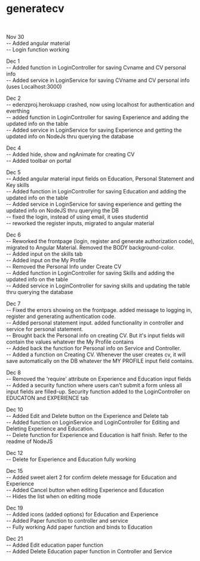 # generatecv
<br>


Nov 30 <br>
-- Added angular material <br>
-- Login function working <br>

Dec 1 <br>
-- Added function in LoginController for saving Cvname and CV personal info <br>
-- Added service in LoginService for saving CVname and CV personal info (uses Localhost:3000) <br>

Dec 2 <br>
-- edenzproj.herokuapp crashed, now using localhost for authentication and everthing <br>
-- added function in LoginController for saving Experience and adding the updated info on the table <br>
-- Added service in LoginService for saving Experience and getting the updated info on NodeJs thru querying the database <br>


Dec 4 <br>
-- Added hide, show and ngAnimate for creating CV <br>
-- Added toolbar on portal <br>

Dec 5 <br>
-- Added angular material input fields on Education, Personal Statement and Key skills <br>
-- Added function in LoginController for saving Education and adding the updated info on the table <br>
-- Added service in LoginService for saving experience and getting the updated info on NodeJS thru querying the DB <br>
-- fixed the login, instead of using email, it uses studentid <br>
-- reworked the register inputs, migrated to angular material <br>

Dec 6 <br>
-- Reworked the frontpage (login, register and generate authorization code), migrated to Angular Material. Removed the BODY background-color. <br>
-- Added input on the skills tab <br>
-- Added input on the My Profile <br>
-- Removed the Personal Info under Create CV <br>
-- Added function in LoginController for saving Skills and adding the updated info on the table <br>
-- Added service in LoginController for saving skills and updating the table thru querying the database <br>

Dec 7 <br>
-- Fixed the errors showing on the frontpage. added message to logging in, register and generating authentication code. <br>
-- Added personal statement input. added functionality in controller and service for personal statement. <br>
-- Brought back the Personal info on creating CV. But it's input fields will contain the values whatever the My Profile contains <br>
-- Added back the function for Personal info on Service and Controller. <br>
-- Added a function on Creating CV. Whenever the user creates cv, it will save automatically on the DB whatever the MY PROFILE input field contains. <br>

Dec 8 <br>
-- Removed the 'require' attribute on Experience and Education input fields <br>
-- Added a security function where users can't submit a form unless all input fields are filled-up. Security function added to the LoginController on EDUCATON and EXPERIENCE tab <br>

Dec 10 <br>
-- Added Edit and Delete button on the Experience and Delete tab <br>
-- Added function on LoginService and LoginController for Editing and Deleting Experience and Education. <br>
-- Delete function for Experience and Education is half finish. Refer to the readme of NodeJS <br>

Dec 12 <br>
-- Delete for Experience and Education fully working <br>

Dec 15 <br>
-- Added sweet alert 2 for confirm delete message for Education and Experience <br>
-- Added Cancel button when editing Experience and Education <br>
-- Hides the list when on editing mode <br>

Dec 19 <br>
-- Added icons (added options) for Education and Experience <br>
-- Added Paper function to controller and service <br>
-- Fully working Add paper function and binds to Education <br>

Dec 21 <br>
-- Added Edit education paper function <br>
-- Added Delete Education paper function in Controller and Service <br>
